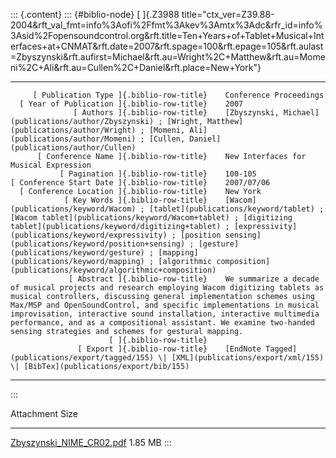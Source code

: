 ::: {.content}
::: {#biblio-node}
[ ]{.Z3988
title="ctx_ver=Z39.88-2004&rft_val_fmt=info%3Aofi%2Ffmt%3Akev%3Amtx%3Adc&rfr_id=info%3Asid%2Fopensoundcontrol.org&rft.title=Ten+Years+of+Tablet+Musical+Interfaces+at+CNMAT&rft.date=2007&rft.spage=100&rft.epage=105&rft.aulast=Zbyszynski&rft.aufirst=Michael&rft.au=Wright%2C+Matthew&rft.au=Momeni%2C+Ali&rft.au=Cullen%2C+Daniel&rft.place=New+York"}

  ---------------------------------------------- -- -----------------------------------------------------------------------------------------------------------------------------------------------------------------------------------------------------------------------------------------------------------------------------------------------------------------------------------------------------------------------------------------------------------------------------------------------------------------------------
         [ Publication Type ]{.biblio-row-title}    Conference Proceedings
      [ Year of Publication ]{.biblio-row-title}    2007
                  [ Authors ]{.biblio-row-title}    [Zbyszynski, Michael](publications/author/Zbyszynski) ; [Wright, Matthew](publications/author/Wright) ; [Momeni, Ali](publications/author/Momeni) ; [Cullen, Daniel](publications/author/Cullen)
          [ Conference Name ]{.biblio-row-title}    New Interfaces for Musical Expression
               [ Pagination ]{.biblio-row-title}    100-105
    [ Conference Start Date ]{.biblio-row-title}    2007/07/06
      [ Conference Location ]{.biblio-row-title}    New York
                [ Key Words ]{.biblio-row-title}    [Wacom](publications/keyword/Wacom) ; [tablet](publications/keyword/tablet) ; [Wacom tablet](publications/keyword/Wacom+tablet) ; [digitizing tablet](publications/keyword/digitizing+tablet) ; [expressivity](publications/keyword/expressivity) ; [position sensing](publications/keyword/position+sensing) ; [gesture](publications/keyword/gesture) ; [mapping](publications/keyword/mapping) ; [algorithmic composition](publications/keyword/algorithmic+composition)
                 [ Abstract ]{.biblio-row-title}    We summarize a decade of musical projects and research employing Wacom digitizing tablets as musical controllers, discussing general implementation schemes using Max/MSP and OpenSoundControl, and specific implementations in musical improvisation, interactive sound installation, interactive multimedia performance, and as a compositional assistant. We examine two-handed sensing strategies and schemes for gestural mapping.
                          [ ]{.biblio-row-title}    
                   [ Export ]{.biblio-row-title}    [EndNote Tagged](publications/export/tagged/155) \| [XML](publications/export/xml/155) \| [BibTex](publications/export/bib/155)
  ---------------------------------------------- -- -----------------------------------------------------------------------------------------------------------------------------------------------------------------------------------------------------------------------------------------------------------------------------------------------------------------------------------------------------------------------------------------------------------------------------------------------------------------------------
:::

  Attachment                                                     Size
  -------------------------------------------------------------- ---------
  [Zbyszynski\_NIME\_CR02.pdf](files/Zbyszynski_NIME_CR02.pdf)   1.85 MB
:::

